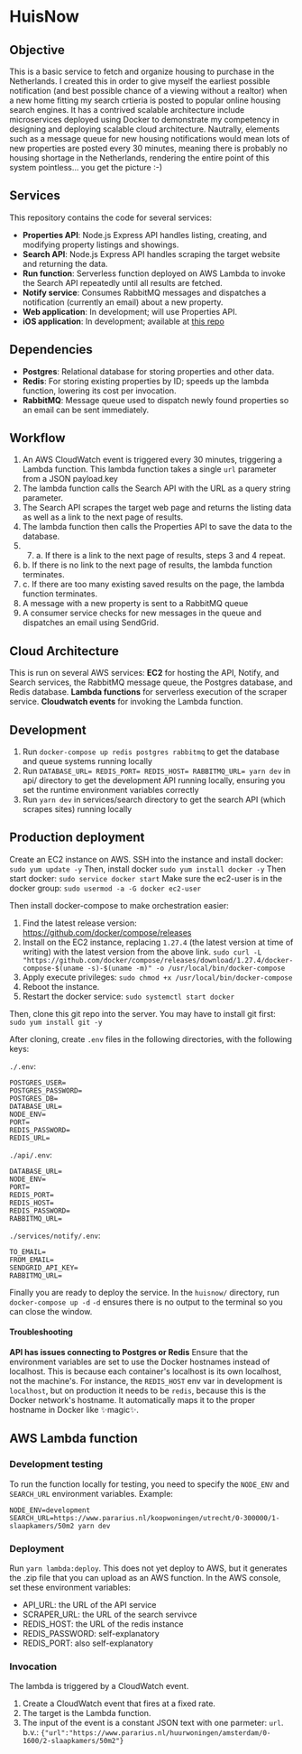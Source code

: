# HuisNow

## Objective
This is a basic service to fetch and organize housing to purchase in the Netherlands. I created this in order to give myself the earliest possible notification (and best possible chance of a viewing without a realtor) when a new home fitting my search crtieria is posted to popular online housing search engines.
It has a contrived scalable architecture include microservices deployed using Docker to demonstrate my competency in designing and deploying scalable cloud architecture. Nautrally, elements such as a message queue for new housing notifications would mean lots of new properties are posted every 30 minutes, meaning there is probably no housing shortage in the Netherlands, rendering the entire point of this system pointless... you get the picture :-)

## Services
This repository contains the code for several services:
- **Properties API**: Node.js Express API handles listing, creating, and modifying property listings and showings.
- **Search API**: Node.js Express API handles scraping the target website and returning the data.
- **Run function**: Serverless function deployed on AWS Lambda to invoke the Search API repeatedly until all results are fetched.
- **Notify service**: Consumes RabbitMQ messages and dispatches a notification (currently an email) about a new property.
- **Web application**: In development; will use Properties API.
- **iOS application**: In development; available at [this repo](https://github.com/shaunjacobsen/huisnow-ios)


## Dependencies
- **Postgres**: Relational database for storing properties and other data.
- **Redis**: For storing existing properties by ID; speeds up the lambda function, lowering its cost per invocation.
- **RabbitMQ**: Message queue used to dispatch newly found properties so an email can be sent immediately.

## Workflow
1. An AWS CloudWatch event is triggered every 30 minutes, triggering a Lambda function. This lambda function takes a single `url` parameter from a JSON payload.key
2. The lambda function calls the Search API with the URL as a query string parameter.
3. The Search API scrapes the target web page and returns the listing data as well as a link to the next page of results.
4. The lambda function then calls the Properties API to save the data to the database.
4. 7. a. If there is a link to the next page of results, steps 3 and 4 repeat.
4. b. If there is no link to the next page of results, the lambda function terminates.
4. c. If there are too many existing saved results on the page, the lambda function terminates.
6. A message with a new property is sent to a RabbitMQ queue
7. A consumer service checks for new messages in the queue and dispatches an email using SendGrid.

## Cloud Architecture
This is run on several AWS services:
**EC2** for hosting the API, Notify, and Search services, the RabbitMQ message queue, the Postgres database, and Redis database.
**Lambda functions** for serverless execution of the scraper service.
**Cloudwatch events** for invoking the Lambda function.

## Development
1. Run `docker-compose up redis postgres rabbitmq` to get the database and queue systems running locally
2. Run `DATABASE_URL= REDIS_PORT= REDIS_HOST= RABBITMQ_URL= yarn dev` in api/ directory to get the development API running locally, ensuring you set the runtime environment variables correctly
3. Run `yarn dev` in services/search directory to get the search API (which scrapes sites) running locally

## Production deployment
Create an EC2 instance on AWS. SSH into the instance and install docker:
`sudo yum update -y`
Then, install docker
`sudo yum install docker -y`
Then start docker:
`sudo service docker start`
Make sure the ec2-user is in the docker group:
`sudo usermod -a -G docker ec2-user`

Then install docker-compose to make orchestration easier:
1. Find the latest release version: https://github.com/docker/compose/releases
2. Install on the EC2 instance, replacing `1.27.4` (the latest version at time of writing) with the latest version from the above link.
`sudo curl -L "https://github.com/docker/compose/releases/download/1.27.4/docker-compose-$(uname -s)-$(uname -m)" -o /usr/local/bin/docker-compose`
3. Apply execute privileges:
`sudo chmod +x /usr/local/bin/docker-compose`
4. Reboot the instance.
5. Restart the docker service: `sudo systemctl start docker`

Then, clone this git repo into the server. You may have to install git first: `sudo yum install git -y`

After cloning, create `.env` files in the following directories, with the following keys:

`./.env`:
```
POSTGRES_USER=
POSTGRES_PASSWORD=
POSTGRES_DB=
DATABASE_URL=
NODE_ENV=
PORT=
REDIS_PASSWORD=
REDIS_URL=
```

`./api/.env`:
```
DATABASE_URL=
NODE_ENV=
PORT=
REDIS_PORT=
REDIS_HOST=
REDIS_PASSWORD=
RABBITMQ_URL=
```

`./services/notify/.env`:
```
TO_EMAIL=
FROM_EMAIL=
SENDGRID_API_KEY=
RABBITMQ_URL=
```

Finally you are ready to deploy the service. In the `huisnow/` directory, run `docker-compose up -d` `-d` ensures there is no output to the terminal so you can close the window.

#### Troubleshooting
**API has issues connecting to Postgres or Redis**
Ensure that the environment variables are set to use the Docker hostnames instead of localhost. This is because each container's localhost is its own localhost, not the machine's. For instance, the `REDIS_HOST` env var in development is `localhost`, but on production it needs to be `redis`, because this is the Docker network's hostname. It automatically maps it to the proper hostname in Docker like ✨magic✨.


## AWS Lambda function
### Development testing
To run the function locally for testing, you need to specify the `NODE_ENV` and `SEARCH_URL` environment variables. Example:
```
NODE_ENV=development SEARCH_URL=https://www.pararius.nl/koopwoningen/utrecht/0-300000/1-slaapkamers/50m2 yarn dev
```

### Deployment
Run `yarn lambda:deploy`. This does not yet deploy to AWS, but it generates the .zip file that you can upload as an AWS function.
In the AWS console, set these environment variables:
- API_URL: the URL of the API service
- SCRAPER_URL: the URL of the search servivce
- REDIS_HOST: the URL of the redis instance
- REDIS_PASSWORD: self-explanatory
- REDIS_PORT: also self-explanatory

### Invocation
The lambda is triggered by a CloudWatch event.
1. Create a CloudWatch event that fires at a fixed rate.
2. The target is the Lambda function.
3. The input of the event is a constant JSON text with one parmeter: `url`. b.v.: `{"url":"https://www.pararius.nl/huurwoningen/amsterdam/0-1600/2-slaapkamers/50m2"}`

